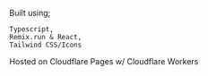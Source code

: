 Built using;

    Typescript,
    Remix.run & React,
    Tailwind CSS/Icons

Hosted on Cloudflare Pages w/ Cloudflare Workers
